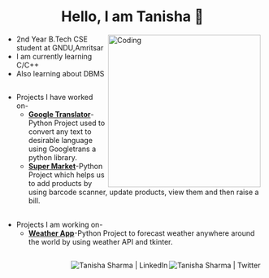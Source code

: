 <h1 align="center">Hello, I am Tanisha 👋</h1>
<img align="right" alt="Coding" width="300" src="https://user-images.githubusercontent.com/64729135/176873374-8788bb92-7f79-4c62-bfff-b828536f5ef8.png">



- 2nd Year B.Tech CSE student at GNDU,Amritsar <br />
- I am currently learning C/C++ <br />
- Also learning about DBMS <br />


##

- Projects I have worked on- <br />
   - [**Google Translator**](https://github.com/TanishaSharma25/Google-Translator)-Python Project used to convert any text to desirable language using Googletrans a python library. <br />
   - [**Super Market**](https://github.com/TanishaSharma25/Super-Market)-Python Project which helps us to add products by using barcode scanner, update products, view them and then raise a bill. <br />
   
##

- Projects I am working on- <br />
   - [**Weather App**](https://github.com/TanishaSharma25/Weather-App)-Python Project to forecast weather anywhere around the world by using weather API and tkinter. <br />

##

<a href="https://twitter.com/rare_inferno">
<img align="right" alt="Tanisha Sharma | Twitter "src="https://img.icons8.com/fluent/48/000000/twitter.png"/>
</a>
<a href="https://www.linkedin.com/in/tanisha-sharma-718654229/">
<img align="right" alt="Tanisha Sharma | LinkedIn "src="https://img.icons8.com/fluent/48/000000/linkedin.png"/>
</a>
